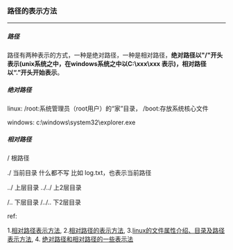 ### 路径的表示方法

***

##### 路径

路径有两种表示的方式，一种是绝对路径，一种是相对路径，**绝对路径以"/"开头表示(unix系统之中，在windows系统之中以C:\xxx\xxx 表示)，相对路径以“.”开头开始表示**。

##### 绝对路径

linux: /root:系统管理员（root用户）的“家”目录， /boot:存放系统核心文件

windows: c:\windows\system32\explorer.exe

##### 相对路径

/   根路径

./  当前目录         什么都不写  比如 log.txt，也表示当前路径    

 ../   上层目录             ../../  上2层目录 

/.. 下层目录       /../..  下2层目录



ref:

1.[相对路径表示方法](http://www.iteye.com/topic/283135),   2.[相对路径的表示方法](https://blog.csdn.net/u011277264/article/details/38449595),   3.[linux的文件属性介绍、目录及路径表示方法](http://www.cnblogs.com/dulijuan/p/4439761.html),   4. [绝对路径和相对路径的一些表示法 ](https://www.aliyun.com/jiaocheng/665956.html)










